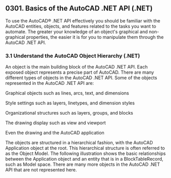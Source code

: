 ## 0301. Basics of the AutoCAD .NET API (.NET)

To use the AutoCAD® .NET API effectively you should be familiar with the AutoCAD entities, objects, and features related to the tasks you want to automate. The greater your knowledge of an object's graphical and non-graphical properties, the easier it is for you to manipulate them through the AutoCAD .NET API.

### 3.1 Understand the AutoCAD Object Hierarchy (.NET)

An object is the main building block of the AutoCAD .NET API. Each exposed object represents a precise part of AutoCAD. There are many different types of objects in the AutoCAD .NET API. Some of the objects represented in the AutoCAD .NET API are:

Graphical objects such as lines, arcs, text, and dimensions

Style settings such as layers, linetypes, and dimension styles

Organizational structures such as layers, groups, and blocks

The drawing display such as view and viewport

Even the drawing and the AutoCAD application

The objects are structured in a hierarchical fashion, with the AutoCAD Application object at the root. This hierarchical structure is often referred to as the Object Model. The following illustration shows the basic relationships between the Application object and an entity that is in a BlockTableRecord, such as Model space. There are many more objects in the AutoCAD .NET API that are not represented here.

